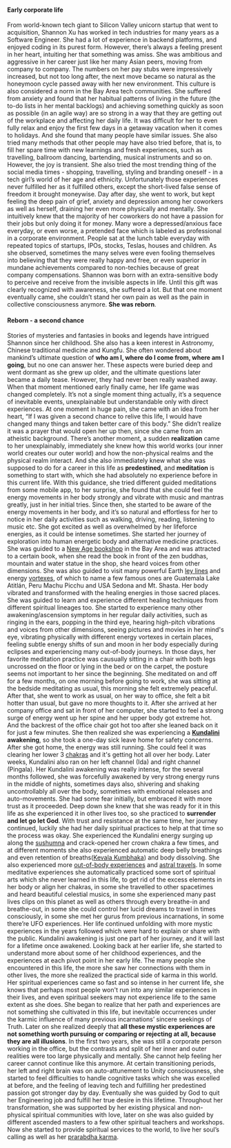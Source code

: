 #### Early corporate life
From world-known tech giant to Silicon Valley unicorn startup that went to acquisition, Shannon Xu has worked in tech industries for many years as a Software Engineer. She had a lot of experience in backend platforms, and enjoyed coding in its purest form. However, there’s always a feeling present in her heart, intuiting her that something was amiss. She was ambitious and aggressive in her career just like her many Asian peers, moving from company to company. The numbers on her pay stubs were impressively increased, but not too long after, the next move became so natural as the honeymoon cycle passed away with her new environment. This culture is also considered a norm in the Bay Area tech communities. She suffered from anxiety and found that her habitual patterns of living in the future (the to-do lists in her mental backlogs) and achieving something quickly as soon as possible (in an agile way) are so strong in a way that they are getting out of the workplace and affecting her daily life. It was difficult for her to even fully relax and enjoy the first few days in a getaway vacation when it comes to holidays. And she found that many people have similar issues. She also tried many methods that other people may have also tried before, that is, to fill her spare time with new learnings and fresh experiences, such as travelling, ballroom dancing, bartending, musical instruments and so on. However, the joy is transient. She also tried the most trending thing of the social media times - shopping, travelling, styling and branding oneself - in a tech girl’s world of her age and ethnicity. Unfortunately those experiences never fulfilled her as it fulfilled others, except the short-lived false sense of freedom it brought moneywise. Day after day, she went to work, but kept feeling the deep pain of grief, anxiety and depression among her coworkers as well as herself, draining her even more physically and mentally. She intuitively knew that the majority of her coworkers do not have a passion for their jobs but only doing it for money. Many wore a depressed/anxious face everyday, or even worse, a pretended face which is labeled as professional in a corporate environment. People sat at the lunch table everyday with repeated topics of startups, IPOs, stocks, Teslas, houses and children. As she observed, sometimes the many selves were even fooling themselves into believing that they were really happy and free, or even superior in mundane achievements compared to non-techies because of great company compensations. Shannon was born with an extra-sensitive body to perceive and receive from the invisible aspects in life. Until this gift was clearly recognized with awareness, she suffered a lot. But that one moment eventually came, she couldn’t stand her own pain as well as the pain in collective consciousness anymore. **She was reborn**.

#### Reborn - a second chance
Stories of mysteries and fantasies in books and legends have intrigued Shannon since her childhood. She also has a keen interest in Astronomy, Chinese traditional medicine and Kungfu. She often wondered about mankind’s ultimate question of **who am I, where do I come from, where am I going**, but no one can answer her. These aspects were buried deep and went dormant as she grew up older, and the ultimate questions later became a daily tease. However, they had never been really washed away. When that moment mentioned early finally came, her life game was changed completely. It’s not a single moment thing actually, it’s a sequence of inevitable events, unexplainable but understandable only with direct experiences. At one moment in huge pain, she came with an idea from her heart, “If I was given a second chance to relive this life, I would have changed many things and taken better care of this body.” She didn’t realize it was a prayer that would open her up then,  since she came from an atheistic background. There’s another moment, a sudden **realization** came to her unexplainably, immediately she knew how this world works (our inner world creates our outer world) and how the non-physical realms and the physical realm interact. And she also immediately knew what she was supposed to do for a career in this life as **predestined**, and **meditation** is something to start with, which she had absolutely no experience before in this current life. With this guidance, she tried different guided meditations from some mobile app, to her surprise, she found that she could feel the energy movements in her body strongly and vibrate with music and mantras greatly, just in her initial tries. Since then, she started to be aware of the energy movements in her body, and it’s so natural and effortless for her to notice in her daily activities such as walking, driving, reading, listening to music etc. She got excited as well as overwhelmed by her lifeforce energies, as it could be intense sometimes. She started her journey of exploration into human energetic body and alternative medicine practices. She was guided to a [New Age bookshop](https://www.eastwestbooks.org/) in the Bay Area and was attracted to a certain book, when she read the book in front of the zen buddhas, mountain and water statue in the shop, she heard voices from other dimensions. She was also guided to visit many powerful Earth [ley lines](https://en.wikipedia.org/wiki/Ley_line) and energy [vortexes](https://en.wikipedia.org/wiki/Vortex), of which to name a few famous ones are Guatemala Lake Atitlán, Peru Machu Picchu and USA Sedona and Mt. Shasta. Her body vibrated and transformed with the healing energies in those sacred places. She was guided to learn and experience different healing techniques from different spiritual lineages too. She started to experience many other awakening/ascension symptoms in her regular daily activities, such as ringing in the ears, popping in the third eye, hearing high-pitch vibrations and voices from other dimensions, seeing pictures and movies in her mind's eye, vibrating physically with different energy vortexes in certain places, feeling subtle energy shifts of sun and moon in her body especially during eclipses and experiencing many out-of-body journeys. In those days, her favorite meditation practice was causually sitting in a chair with both legs uncrossed on the floor or lying in the bed or on the carpet, the posture seems not important to her since the beginning. She meditated on and off for a few months, on one morning before going to work, she was sitting at the bedside meditating as usual, this morning she felt extremely peaceful. After that, she went to work as usual, on her way to office, she felt a bit hotter than usual, but gave no more thoughts to it. After she arrived at her company office and sat in front of her computer, she started to feel a strong surge of energy went up her spine and her upper body got extreme hot. And the backrest of the office chair got hot too after she leaned back on it for just a few minutes. She then realized she was experiencing a **[Kundalini](https://en.wikipedia.org/wiki/Kundalini) awakening**, so she took a one-day sick leave home for safety concerns. After she got home, the energy was still running. She could feel it was clearing her lower 3 [chakras](https://en.wikipedia.org/wiki/Chakra) and it's getting hot all over her body. Later weeks, Kundalini also ran on her left channel (Ida) and right channel (Pingala). Her Kundalini awakening was really intense, for the several months followed, she was forcefully awakened by very strong energy runs in the middle of nights, sometimes days also, shivering and shaking uncontrollably all over the body, sometimes with emotional releases and auto-movements. She had some fear initially, but embraced it with more trust as it proceeded. Deep down she knew that she was ready for it in this life as she experienced it in other lives too, so she practiced to **surrender and let go let God**. With trust and resistance at the same time, her journey continued, luckily she had her daily spiritual practices to help at that time so the process was okay. She experienced the Kundalini energy surging up along the [sushumna](https://en.wikipedia.org/wiki/Nadi_(yoga)) and crack-opened her crown chakra a few times, and at different moments she also experienced automatic deep belly breathings and even retention of breaths([Kevala Kumbhaka](https://en.wikipedia.org/wiki/Kumbhaka)) and body dissolving. She also experienced more [out-of-body experiences](https://en.wikipedia.org/wiki/Out-of-body_experience) and [astral travels](https://en.wikipedia.org/wiki/Astral_projection). In some meditative experiences she automatically practiced some sort of spiritual arts which she never learned in this life, to get rid of the excess elements in her body or align her chakras, in some she travelled to other spacetimes and heard beautiful celestial musics, in some she experienced many past lives clips on this planet as well as others through every breathe-in and breathe-out, in some she could control her lucid dreams to travel in times consciously, in some she met her gurus from previous incarnations, in some there’re UFO experiences. Her life continued unfolding with more mystic experiences in the years followed which were hard to explain or share with the public. Kundalini awakening is just one part of her journey, and it will last for a lifetime once awakened. Looking back at her earlier life, she started to understand more about some of her childhood experiences, and the experiences at each pivot point in her early life. The many people she encountered in this life, the more she saw her connections with them in other lives, the more she realized the practical side of karma in this world. Her spiritual experiences came so fast and so intense in her current life, she knows that perhaps most people won't run into any similar experiences in their lives, and even spiritual seekers may not experience life to the same extent as she does. She began to realize that her path and experiences are not something she cultivated in this life, but inevitable occurrences under the karmic influence of many previous incarnations’ sincere seekings of Truth. Later on she realized deeply that **all these mystic experiences are not something worth pursuing or comparing or rejecting at all, because they are all illusions**. In the first two years, she was still a corporate person working in the office, but the contrasts and split of her inner and outer realities were too large physically and mentally. She cannot help feeling her career cannot continue like this anymore. At certain transitioning periods, her left and right brain was on auto-attunement to Unity consciousness, she started to feel difficulties to handle cognitive tasks which she was excelled at before, and the feeling of leaving tech and fulfilling her predestined passion got stronger day by day. Eventually she was guided by God to quit her Engineering job and fulfill her true desire in this lifetime. Throughout her transformation, she was supported by her existing physical and non-physical spiritual communities with love, later on she was also guided by different ascended masters to a few other spiritual teachers and workshops. Now she started to provide spiritual services to the world, to live her soul’s calling as well as her [prarabdha karma](https://en.wikipedia.org/wiki/Prarabdha_karma).
